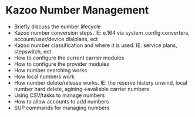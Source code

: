 # Kazoo Number Management

* Briefly discuss the number lifecycle
* Kazoo number conversion steps. IE: e.164 via system_config converters, account/user/device dialplans, ect
* Kazoo number classification and where it is used. IE: service plans, stepswitch, ect
* How to configure the current carrier modules
* How to configure the provider modules
* How number searching works
* How local numbers work
* How number delete/release works.  IE: the reserve history unwind, local number hard delete, agining->avaliable carrier numbers
* Using CSV/tasks to manage numbers
* How to allow accounts to add numbers
* SUP commands for managing numbers
